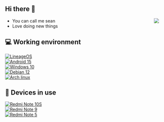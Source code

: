## Hi there 👋

<img align="right" src="https://komarev.com/ghpvc/?username=seanarv1n" />

 - You can call me sean
 - Love doing new things

## 💻 Working environment
[![LineageOS](https://img.shields.io/badge/Lineageos-1ed6af?style=flat-square&logo=lineageos&logoColor=white&color=black)](https://lineageos.org/)<br>
[![Android 15](https://img.shields.io/badge/Android%2014-3ddc84?style=flat-square&logo=android&logoColor=ffffff)](https://www.android.com/android-15/)<br>
[![Windows 10](https://img.shields.io/badge/Windows%2011-00adef?style=flat-square&logo=windows10&logoColor=ffffff)](#)<br>
[![Debian 12](https://img.shields.io/badge/Debian%2012-C70036?style=flat-square&logo=debian&logoColor=ffffff)](https://www.debian.org)<br>
[![Arch linux](https://img.shields.io/badge/Arch%20Linux-335bff?style=flat-square&logo=archlinux)](https://archlinux.org)<br>

## 📱 Devices in use
[![Redmi Note 10S](https://img.shields.io/badge/Redmi%20note%2010S-ee8009?style=flat-square&logo=xiaomi&logoColor=white)](https://www.mi.com/global/product/redmi-note-10s)<br>
[![Redmi Note 9](https://img.shields.io/badge/Redmi%20note%209-ee8009?style=flat-square&logo=xiaomi&logoColor=white)](https://www.mi.com/uk/redmi-note-9/)<br>
[![Redmi Note 5](https://img.shields.io/badge/Redmi%20note%205-ee8009?style=flat-square&logo=xiaomi&logoColor=white)](https://www.mi.com/uk/redmi-note-5/)<br>


